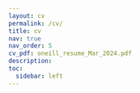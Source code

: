 ```yaml
---
layout: cv
permalink: /cv/
title: cv
nav: true
nav_order: 5
cv_pdf: oneill_resume_Mar_2024.pdf
description: 
toc:
  sidebar: left
---
```

